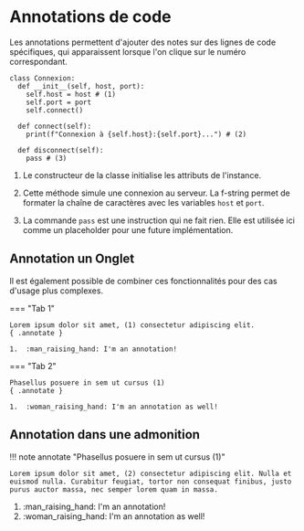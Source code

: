 # Annotations de code

Les annotations permettent d'ajouter des notes sur des lignes de code spécifiques, qui apparaissent lorsque l'on clique sur le numéro correspondant.

```{.python .annotate} title="Exemple avec de code avec annotations"
class Connexion:
  def __init__(self, host, port):
    self.host = host # (1)
    self.port = port
    self.connect()

  def connect(self):
    print(f"Connexion à {self.host}:{self.port}...") # (2)

  def disconnect(self):
    pass # (3)
```
1. Le constructeur de la classe initialise les attributs de l'instance.

2. Cette méthode simule une connexion au serveur. La f-string permet de formater la chaîne de caractères avec les variables `host` et `port`.

3. La commande `pass` est une instruction qui ne fait rien. Elle est utilisée ici comme un placeholder pour une future implémentation.

## Annotation un Onglet

Il est également possible de combiner ces fonctionnalités pour des cas d'usage plus complexes.

=== "Tab 1"

    Lorem ipsum dolor sit amet, (1) consectetur adipiscing elit.
    { .annotate }

    1.  :man_raising_hand: I'm an annotation!

=== "Tab 2"

    Phasellus posuere in sem ut cursus (1)
    { .annotate }

    1.  :woman_raising_hand: I'm an annotation as well!

## Annotation dans une admonition

!!! note annotate "Phasellus posuere in sem ut cursus (1)"

    Lorem ipsum dolor sit amet, (2) consectetur adipiscing elit. Nulla et
    euismod nulla. Curabitur feugiat, tortor non consequat finibus, justo
    purus auctor massa, nec semper lorem quam in massa.

1.  :man_raising_hand: I'm an annotation!
2.  :woman_raising_hand: I'm an annotation as well!
